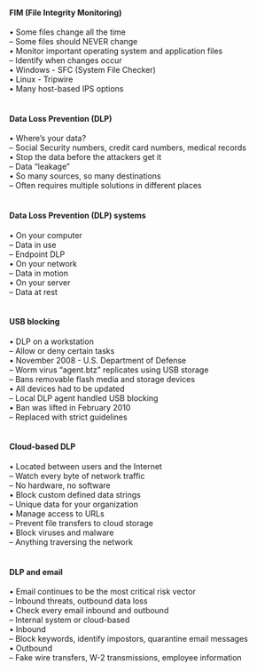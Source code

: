 ####  FIM (File Integrity Monitoring)  

• Some files change all the time  
– Some files should NEVER change  
• Monitor important operating system and application files  
– Identify when changes occur  
• Windows - SFC (System File Checker)  
• Linux - Tripwire  
• Many host-based IPS options  
<br>


####  Data Loss Prevention (DLP)  

• Where’s your data?  
– Social Security numbers, credit card numbers, medical records  
• Stop the data before the attackers get it  
– Data “leakage”  
• So many sources, so many destinations  
– Often requires multiple solutions in different places  
<br>


####  Data Loss Prevention (DLP) systems  

• On your computer  
– Data in use  
– Endpoint DLP  
• On your network  
– Data in motion  
• On your server  
– Data at rest  
<br>


####  USB blocking  

• DLP on a workstation  
– Allow or deny certain tasks  
• November 2008 - U.S. Department of Defense  
– Worm virus “agent.btz” replicates using USB storage  
– Bans removable flash media and storage devices  
• All devices had to be updated  
– Local DLP agent handled USB blocking  
• Ban was lifted in February 2010  
– Replaced with strict guidelines  
<br>


####  Cloud-based DLP  

• Located between users and the Internet  
– Watch every byte of network traffic  
– No hardware, no software  
• Block custom defined data strings  
– Unique data for your organization  
• Manage access to URLs  
– Prevent file transfers to cloud storage  
• Block viruses and malware  
– Anything traversing the network  
<br>


####  DLP and email  

• Email continues to be the most critical risk vector  
– Inbound threats, outbound data loss  
• Check every email inbound and outbound  
– Internal system or cloud-based  
• Inbound  
– Block keywords, identify impostors, quarantine email messages  
• Outbound  
– Fake wire transfers, W-2 transmissions, employee information
